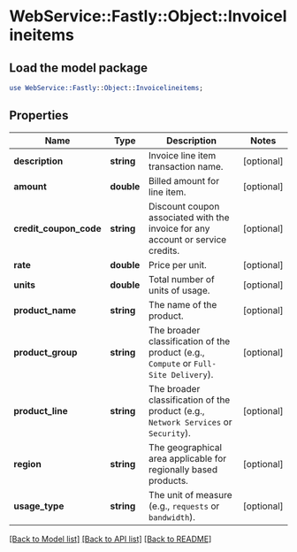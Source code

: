 # WebService::Fastly::Object::Invoicelineitems

## Load the model package
```perl
use WebService::Fastly::Object::Invoicelineitems;
```

## Properties
Name | Type | Description | Notes
------------ | ------------- | ------------- | -------------
**description** | **string** | Invoice line item transaction name. | [optional] 
**amount** | **double** | Billed amount for line item. | [optional] 
**credit_coupon_code** | **string** | Discount coupon associated with the invoice for any account or service credits. | [optional] 
**rate** | **double** | Price per unit. | [optional] 
**units** | **double** | Total number of units of usage. | [optional] 
**product_name** | **string** | The name of the product. | [optional] 
**product_group** | **string** | The broader classification of the product (e.g., `Compute` or `Full-Site Delivery`). | [optional] 
**product_line** | **string** | The broader classification of the product (e.g., `Network Services` or `Security`). | [optional] 
**region** | **string** | The geographical area applicable for regionally based products. | [optional] 
**usage_type** | **string** | The unit of measure (e.g., `requests` or `bandwidth`). | [optional] 

[[Back to Model list]](../README.md#documentation-for-models) [[Back to API list]](../README.md#documentation-for-api-endpoints) [[Back to README]](../README.md)


